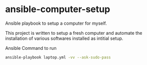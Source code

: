 # ansible-computer-setup

Ansible playbook to setup a computer for myself.

This project is written to setup a fresh computer and automate the installation of various softwares installed as intitial setup.

Ansible Command to run

```sh
ansible-playbook laptop.yml -vv --ask-sudo-pass
```

